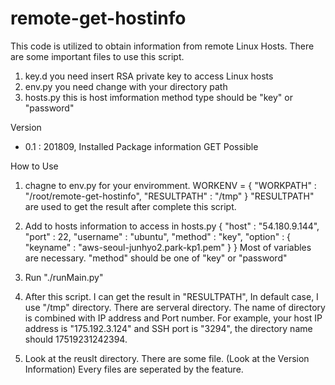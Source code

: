 # remote-get-hostinfo

This code is utilized to obtain information from remote Linux Hosts. 
There are some important files to use this script.

1. key.d
   you need insert RSA private key to access Linux hosts
2. env.py
   you need change with your directory path
3. hosts.py
   this is host imformation
   method type should be "key" or "password"


Version 
  - 0.1 : 201809, Installed Package information GET Possible

How to Use

1. chagne to env.py for your enviromment.
   WORKENV = {
        "WORKPATH" : "/root/remote-get-hostinfo",
        "RESULTPATH" : "/tmp"
   }
   "RESULTPATH" are used to get the result after complete this script.

2. Add to hosts information to access in hosts.py
   {
   "host" : "54.180.9.144",
   "port" : 22,
   "username" : "ubuntu",
   "method" : "key",
   "option" : {
      "keyname" : "aws-seoul-junhyo2.park-kp1.pem"
   }
   }
   Most of variables are necessary. "method" should be one of "key" or "password"
   
3. Run "./runMain.py"

4. After this script. I can get the result in "RESULTPATH", In default case, I use "/tmp" directory.
   There are serveral directory. The name of directory is combined with IP address and Port number. For example, 
   your host IP address is "175.192.3.124" and SSH port is "3294", the directory name should 17519231242394.

5. Look at the reuslt directory.
   There are some file. (Look at the Version Information) Every files are seperated by the feature.
   


